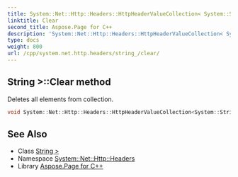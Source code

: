 ```yaml
---
title: System::Net::Http::Headers::HttpHeaderValueCollection< System::String >::Clear method
linktitle: Clear
second_title: Aspose.Page for C++
description: 'System::Net::Http::Headers::HttpHeaderValueCollection< System::String >::Clear method. Deletes all elements from collection in C++.'
type: docs
weight: 800
url: /cpp/system.net.http.headers/string_/clear/
---
```

## String >::Clear method


Deletes all elements from collection.

```cpp
void System::Net::Http::Headers::HttpHeaderValueCollection<System::String>::Clear() override
```

## See Also

* Class [String >](../)
* Namespace [System::Net::Http::Headers](../../)
* Library [Aspose.Page for C++](../../../)
